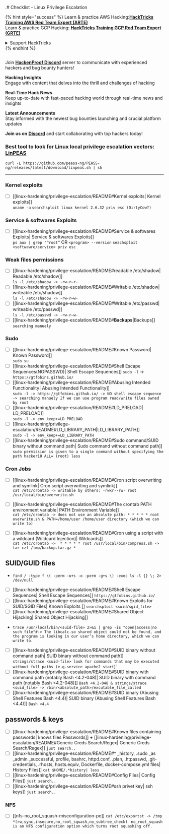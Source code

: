 .# Checklist - Linux Privilege Escalation

{% hint style="success" %}
Learn & practice AWS Hacking:<img src="/.gitbook/assets/arte.png" alt="" data-size="line">[**HackTricks Training AWS Red Team Expert (ARTE)**](https://training.hacktricks.xyz/courses/arte)<img src="/.gitbook/assets/arte.png" alt="" data-size="line">\
Learn & practice GCP Hacking: <img src="/.gitbook/assets/grte.png" alt="" data-size="line">[**HackTricks Training GCP Red Team Expert (GRTE)**<img src="/.gitbook/assets/grte.png" alt="" data-size="line">](https://training.hacktricks.xyz/courses/grte)

<details>

<summary>Support HackTricks</summary>

* Check the [**subscription plans**](https://github.com/sponsors/carlospolop)!
* **Join the** 💬 [**Discord group**](https://discord.gg/hRep4RUj7f) or the [**telegram group**](https://t.me/peass) or **follow** us on **Twitter** 🐦 [**@hacktricks\_live**](https://twitter.com/hacktricks\_live)**.**
* **Share hacking tricks by submitting PRs to the** [**HackTricks**](https://github.com/carlospolop/hacktricks) and [**HackTricks Cloud**](https://github.com/carlospolop/hacktricks-cloud) github repos.

</details>
{% endhint %}

<figure><img src="../.gitbook/assets/image (380).png" alt=""><figcaption></figcaption></figure>

Join [**HackenProof Discord**](https://discord.com/invite/N3FrSbmwdy) server to communicate with experienced hackers and bug bounty hunters!

**Hacking Insights**\
Engage with content that delves into the thrill and challenges of hacking

**Real-Time Hack News**\
Keep up-to-date with fast-paced hacking world through real-time news and insights

**Latest Announcements**\
Stay informed with the newest bug bounties launching and crucial platform updates

**Join us on** [**Discord**](https://discord.com/invite/N3FrSbmwdy) and start collaborating with top hackers today!

### **Best tool to look for Linux local privilege escalation vectors:** [**LinPEAS**](https://github.com/carlospolop/privilege-escalation-awesome-scripts-suite/tree/master/linPEAS)

`curl -L https://github.com/peass-ng/PEASS-ng/releases/latest/download/linpeas.sh | sh`
***
###  Kernel exploits
- [ ] [[linux-hardening/privilege-escalation/README#Kernel exploits| Kernel exploits]]  
`uname -a`
`searchsploit linux kernel 2.6.32 priv esc (DirtyCow?)`
### Service & softwares Exploits
- [ ] [[linux-hardening/privilege-escalation/README#Service & softwares Exploits| Service & softwares Exploits]]  
`ps aux | grep "^root”` OR `<program> --version`
`seachsploit <softwawre/service> priv esc`

### Weak files permissions
- [ ] [[linux-hardening/privilege-escalation/README#readable /etc/shadow| Readable /etc/shadow]]  
`ls -l /etc/shadow -> -rw-r—r-`
- [ ] [[linux-hardening/privilege-escalation/README#Writable /etc/shadow| writeable /etc/shadow]]  
`ls -l /etc/shadow -> -rw-r—w-`
- [ ] [[linux-hardening/privilege-escalation/README#Writable /etc/passwd| writeable /etc/passwd]]  
`ls -l /etc/passwd -> -rw-r—w-`
- [ ] [[linux-hardening/privilege-escalation/README#**Backups**|Backups]] `searching manuely ` 
### Sudo
- [ ] [[linux-hardening/privilege-escalation/README#Known Password| Known Password]]  
`sudo su`
- [ ] [[linux-hardening/privilege-escalation/README#Shell Escape Sequences(NOPASSWD)| Shell Escape Sequences]]
`sudo -l` ->  `https://gtfobins.github.io/`
- [ ] [[linux-hardening/privilege-escalation/README#Abusing Intended Functionality| Abusing Intended Functionality]]  
`sudo -l -> https://gtfobins.github.io/ -> NO shell escape sequence -> searching manuely If we can use program read/write files owned by root`
- [ ] [[linux-hardening/privilege-escalation/README#LD_PRELOAD| LD_PRELOAD]]  
`sudo -l -> env_keep+=LD_PRELOAD`
- [ ] [[linux-hardening/privilege-escalation/README#LD_LIBRARY_PATH|LD_LIBRARY_PATH]]  
`sudo -l -> env_keep+=LD_LIBRARY_PATH`
- [ ] [[linux-hardening/privilege-escalation/README#Sudo command/SUID binary without command path| Sudo command without command path]]  
`sudo permission is given to a single command without specifying the path hacker10 ALL= (root) less`

### Cron Jobs
- [ ] [[linux-hardening/privilege-escalation/README#Cron script overwriting and symlink| Cron script overwriting and symlink]]  
`cat /etc/crontab -> writable by others: -rwxr--rw- root /usr/local/bin/overwrite.sh`
- [ ] [[linux-hardening/privilege-escalation/README#The crontab PATH environment variable| PATH Environment Variable]]  
`cat /etc/crontab -> does not use an absolute path: * * * * * root overwrite.sh & PATH=/home/user /home/user directory (which we can write to)`

- [ ] [[linux-hardening/privilege-escalation/README#Cron using a script with a wildcard (Wildcard Injection)| Wildcards]]  
`cat /etc/crontab ->  * * * * * root /usr/local/bin/compress.sh -> tar czf /tmp/backup.tar.gz *`

## SUID/GUID files
- `find / -type f \( -perm -u+s -o -perm -g+s \) -exec ls -l {} \; 2> /dev/null`
- [ ] [[linux-hardening/privilege-escalation/README#Shell Escape Sequences| Shell Escape Sequences]]  `https://gtfobins.github.io/`
- [ ] [[linux-hardening/privilege-escalation/README#Known Exploits for SUID/SGID Files| Known Exploits ]]  `searchsploit <suid/sgid_file>`
- [ ] [[linux-hardening/privilege-escalation/README#Shared Object Hijacking| Shared Object Hijacking]]  
- `trace /usr/local/bin/<suid-file> 2>&1 | grep -iE "open|access|no such file"#-> The libcalc.so shared object could not be found, and the program is looking in our user’s home directory, which we can write to.`
- [ ] [[linux-hardening/privilege-escalation/README#SUID binary without command path| SUID binary  without command path]]  
`strings/strace <suid-file> look for commands that may be executed without full paths (e.g.service apache2 start`)`
- [ ] [[linux-hardening/privilege-escalation/README#SUID binary with command path (notably Bash <4.2-048)| SUID binary with command path (notably Bash <4.2-048)]] 
`Bash <4.2-048 & strings/strace <suid_file> -> /bin/<absolute_path>/excutable_file_called`
- [ ] [[linux-hardening/privilege-escalation/README#SUID binary (Abusing Shell Features Bash <4.4)| SUID binary (Abusing Shell Features Bash <4.4)]] 
`Bash <4.4`
## passwords & keys

- [ ] [[linux-hardening/privilege-escalation/README#Known files containing passwords| knows files Passwords]] ***+*** [[linux-hardening/privilege-escalation/README#Generic Creds Search/Regex| Generic Creds Search/Regex]] `just search.. `
- [ ] [[linux-hardening/privilege-escalation/README#* _history, .sudo _as _admin _successful, profile, bashrc, httpd.conf, .plan, .htpasswd, .git-credentials, .rhosts, hosts.equiv, Dockerfile, docker-compose.yml files| History Files]] `cat $HOME/.*history| less`
- [ ] [[linux-hardening/privilege-escalation/README#Config Files| Config Files]] `just search.. `
- [ ] [[linux-hardening/privilege-escalation/README#ssh privet key| ssh keys]] `just search.. `
### NFS 
- [ ] [[nfs-no_root_squash-misconfiguration-pe]] `cat /etc/exportst -> /tmp *(rw,sync,insecure,no_root_squash,no_subtree_check) ` 
   `no_root_squash is an NFS configuration option which turns root squashing off.`